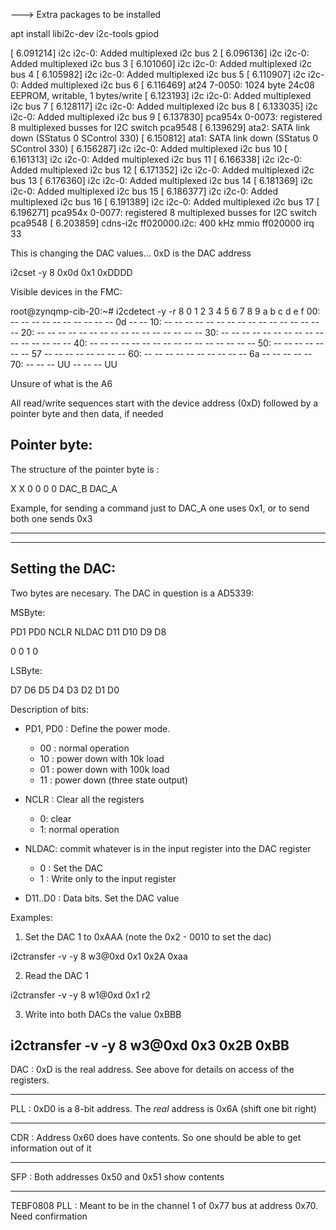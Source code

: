 ---> Extra packages to be installed

apt install libi2c-dev i2c-tools gpiod


[    6.091214] i2c i2c-0: Added multiplexed i2c bus 2
[    6.096136] i2c i2c-0: Added multiplexed i2c bus 3
[    6.101060] i2c i2c-0: Added multiplexed i2c bus 4
[    6.105982] i2c i2c-0: Added multiplexed i2c bus 5
[    6.110907] i2c i2c-0: Added multiplexed i2c bus 6
[    6.116469] at24 7-0050: 1024 byte 24c08 EEPROM, writable, 1 bytes/write
[    6.123193] i2c i2c-0: Added multiplexed i2c bus 7
[    6.128117] i2c i2c-0: Added multiplexed i2c bus 8
[    6.133035] i2c i2c-0: Added multiplexed i2c bus 9
[    6.137830] pca954x 0-0073: registered 8 multiplexed busses for I2C switch pca9548
[    6.139629] ata2: SATA link down (SStatus 0 SControl 330)
[    6.150812] ata1: SATA link down (SStatus 0 SControl 330)
[    6.156287] i2c i2c-0: Added multiplexed i2c bus 10
[    6.161313] i2c i2c-0: Added multiplexed i2c bus 11
[    6.166338] i2c i2c-0: Added multiplexed i2c bus 12
[    6.171352] i2c i2c-0: Added multiplexed i2c bus 13
[    6.176360] i2c i2c-0: Added multiplexed i2c bus 14
[    6.181369] i2c i2c-0: Added multiplexed i2c bus 15
[    6.186377] i2c i2c-0: Added multiplexed i2c bus 16
[    6.191389] i2c i2c-0: Added multiplexed i2c bus 17
[    6.196271] pca954x 0-0077: registered 8 multiplexed busses for I2C switch pca9548
[    6.203859] cdns-i2c ff020000.i2c: 400 kHz mmio ff020000 irq 33




This is changing the DAC values...
0xD is the DAC address

i2cset -y 8 0x0d 0x1 0xDDDD


Visible devices in the FMC:

root@zynqmp-cib-20:~# i2cdetect -y -r 8
     0  1  2  3  4  5  6  7  8  9  a  b  c  d  e  f
00:          -- -- -- -- -- -- -- -- -- -- 0d -- --
10: -- -- -- -- -- -- -- -- -- -- -- -- -- -- -- --
20: -- -- -- -- -- -- -- -- -- -- -- -- -- -- -- --
30: -- -- -- -- -- -- -- -- -- -- -- -- -- -- -- --
40: -- -- -- -- -- -- -- -- -- -- -- -- -- -- -- --
50: -- -- -- -- -- -- -- 57 -- -- -- -- -- -- -- --
60: -- -- -- -- -- -- -- -- -- -- 6a -- -- -- -- --
70: -- -- -- UU -- -- -- UU


Unsure of what is the A6



All read/write sequences start with the device address (0xD) followed by a pointer byte and then data, if needed

Pointer byte:
-------------

The structure of the pointer byte is :

X X 0 0 0 0 DAC_B DAC_A

Example, for sending a command just to DAC_A one uses 0x1, or to send both one sends 0x3

---------------------------------------------------------------------
---------------------------------------------------------------------

Setting the DAC:
----------------

Two bytes are necesary. The DAC in question is a AD5339:

MSByte:

PD1 PD0 NCLR NLDAC D11 D10 D9 D8

0 0 1 0  

LSByte:

D7 D6 D5 D4 D3 D2 D1 D0

Description of bits:

* PD1, PD0 : Define the power mode. 
    * 00 : normal operation
    * 10 : power down with 10k load
    * 01 : power down with 100k load
    * 11 : power down (three state output)

* NCLR : Clear all the registers 
    * 0: clear
    * 1: normal operation

* NLDAC: commit whatever is in the input register into the DAC register
    * 0 : Set the DAC
    * 1 : Write only to the input register

* D11..D0 : Data bits. Set the DAC value


Examples:

1. Set the DAC 1 to 0xAAA (note the 0x2 - 0010 to set the dac)

i2ctransfer -v -y 8 w3@0xd 0x1 0x2A 0xaa

2. Read the DAC 1

i2ctransfer -v -y 8 w1@0xd 0x1 r2


3. Write into both DACs the value 0xBBB

i2ctransfer -v -y 8 w3@0xd 0x3 0x2B 0xBB
---------------------------------------------------

DAC : 0xD is the real address. See above for details on access of the registers.

---------------------------------------------------

PLL : 0xD0 is a 8-bit address. The *real* address is 0x6A (shift one bit right)

---------------------------------------------------

CDR : Address 0x60 does have contents. So one should be able to get information out of it

----------------------------------------------------

SFP : Both addresses 0x50 and 0x51 show contents

----------------------------------------------------

TEBF0808 PLL : Meant to be in the channel 1 of 0x77 bus at address 0x70. Need confirmation
